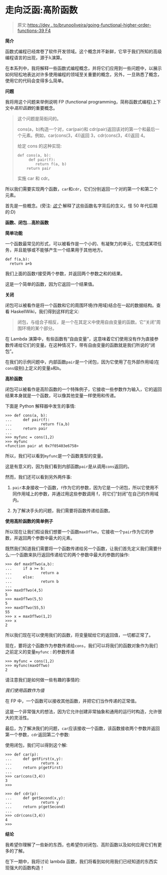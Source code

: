 # 走向泛函:高阶函数

> 原文:[https://dev . to/brunooliveira/going-functional-higher-order-functions-39 F4](https://dev.to/brunooliveira/going-functional-higher-order-functions-39f4)

**简介**

函数式编程已经席卷了软件开发领域。这个概念并不新鲜，它早于我们所知的高级编程语言的出现，源于λ演算。

在本系列中，我将解释一些函数式编程概念，并将它们应用到一些问题中，以展示如何轻松地表达对许多使用编程的领域至关重要的概念，另外，一旦熟悉了概念，使用它的代码会变得多么简单。

**问题**

我将用这个问题来举例说明 FP (functional programming，简称函数式编程)上下文中*高阶函数*的重要概念。

> 这个问题是简街问的。
> 
> cons(a，b)构造一个对，car(pair)和 cdr(pair)返回该对的第一个和最后一个元素。例如，car(cons(3，4))返回 3，cdr(cons(3，4))返回 4。
> 
> 给定 cons 的这种实现:
> 
> ```
> def cons(a, b):
>      def pair(f):
>         return f(a, b)
>     return pair 
> ```
> 
> 实施 car 和 cdr。

所以我们需要实现两个函数，`car`和`cdr`，它们分别返回一个对的第一个和第二个元素。

首先是一些概念。(旁注: *[这个](https://en.wikipedia.org/wiki/CAR_and_CDR)* 解释了这些函数名字背后的含义。怪 50 年代后期的:D)

**函数、闭包...高阶函数**

**简单功能**

一个函数最常见的形式，可以被看作是一个小的、有凝聚力的单元，它完成某项任务，并且能够或不能够产生一个结果用于其他地方。

```
def f(a,b):
  return a+b 
```

我们上面的函数`f`接受两个参数，并返回两个参数之和的结果。

这是一个简单的函数，因为它返回一个结果值。

**关闭**

闭包可以被看作是将一个函数和它的周围环境(作用域)结合在一起的数据结构。查看 HaskellWiki，我们得到这样的定义:

> 闭包，与组合子相反，是一个在其定义中使用自由变量的函数。它“关闭”周围环境的某个部分。

在 Lambda 演算中，有些函数有“自由变量”，这意味着它们使用没有作为直接参数传递给它们的变量。在这种情况下，带有自由变量的函数就是我们所说的“闭包”。

在我们的示例问题中，内部函数`pair`是一个闭包，因为它使用了在外部作用域(在`cons`级别)上定义的变量`a`和`b`。

**高阶函数**

闭包可以被看作是高阶函数的一个特殊例子，它接收一些参数作为输入，它的返回结果本身就是一个函数，可以像其他变量一样使用和传递。

下面是 Python 解释器中发生的事情:

```
>>> def cons(a, b):
...     def pair(f):
...             return f(a,b)
...     return pair
... 
>>> myfunc = cons(1,2)
>>> myfunc
<function pair at 0x7f05403e6758> 
```

所以，我们可以看到`myfunc`是一个函数类型的变量。

这是有意义的，因为我们看到内部函数`pair`是从调用`cons`返回的。

然而，我们还可以看到另外两件事:

1.  `pair`本身接收一个函数，`f`作为它的参数，因为它是一个闭包，所以它使用不同作用域上的参数，并通过用这些参数调用 f，将它们“封闭”在自己的作用域内。

2.  为了解决手头的问题，我们需要将函数传递给函数。

**使用高阶函数的简单例子**

所以现在让我们假设我们想要一个函数`maxOfTwo`，它接收一个`pair`作为它的参数，并返回两个参数中最大的元素。

既然我们知道我们需要将一个函数传递给另一个函数，让我们首先定义我们需要什么:一个函数来执行返回传递给它的两个参数中最大的参数的操作:

```
>>> def maxOfTwo(a,b):
...     if a >= b:
...             return a
...     else:
...             return b
... 
>>> maxOfTwo(4,5)
5
>>> maxOfTwo(5,5)
5
>>> maxOfTwo(55,5)
55
>>> x = maxOfTwo(1,2)
>>> x
2 
```

所以我们现在可以使用我们的函数，将变量赋给它的返回值，一切都正常了。

现在，要将这个函数作为参数传递给`cons`，我们可以将我们的函数对象作为我们之前定义的变量`myfunc` :
的参数传递

```
>>> myfunc = cons(1,2)
>>> myfunc(maxOfTwo)
2 
```

请注意我们是如何做一些有趣的事情的:

*我们使用函数作为值*

在 FP 中，一个函数可以接收其他函数，并把它们当作传递的正常值。

这是一个非常强大的想法，因为它允许创建非常抽象和通用的运行时构造，允许很大的灵活性。

最后，为了解决我们的问题，`car`应该接收一个函数，该函数接收两个参数并返回第一个参数，`cdr`返回第二个参数:

使用闭包，我们可以得到这个解:

```
>>> def car(p):
...     def getFirst(x,y):
...             return x
...     return p(getFirst)
... 
>>> car(cons(3,4))
3
>>> 
```

```
>>> def cdr(p):
...     def getSecond(x,y):
...             return y
...     return p(getSecond)
... 
>>> cdr(cons(3,4))
4
>>> 
```

**结论**

我希望你理解了一些新的东西，也希望你对闭包、高阶函数以及如何应用它们有更多的了解。

在下一期中，我将讨论 lambda 函数，我们将看到如何用我们已经知道的东西实现强大的函数构造！